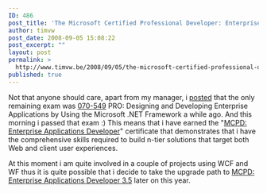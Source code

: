 ```yaml
---
ID: 486
post_title: 'The Microsoft Certified Professional Developer: Enterprise Applications Developer on Visual Studio 2005'
author: timvw
post_date: 2008-09-05 15:08:22
post_excerpt: ""
layout: post
permalink: >
  http://www.timvw.be/2008/09/05/the-microsoft-certified-professional-developer-enterprise-applications-developer-on-visual-studio-2005/
published: true
---
```

<p>Not that anyone should care, apart from my manager,  i <a href="http://www.timvw.be/mcts/">posted</a> that the only remaining exam was <a href="http://www.microsoft.com/learning/en/us/exams/70-549.mspx">070-549</a> PRO: Designing and Developing Enterprise Applications by Using the Microsoft .NET Framework a while ago. And this morning i passed that exam :) This means that i have earned the "<a href="http://www.microsoft.com/learning/mcp/mcpd/entapp/default.mspx">MCPD: Enterprise Applications Developer</a>" certificate that demonstrates that i have the comprehensive skills required to build n-tier solutions that target both Web and client user experiences.</p>
<p>At this moment i am quite involved in a couple of projects using WCF and WF thus it is quite possible that i decide to take the upgrade path to <a href="http://www.microsoft.com/learning/mcp/mcpd/vstudio/2008/default.mspx">MCPD: Enterprise Applications Developer 3.5</a> later on this year.</p>